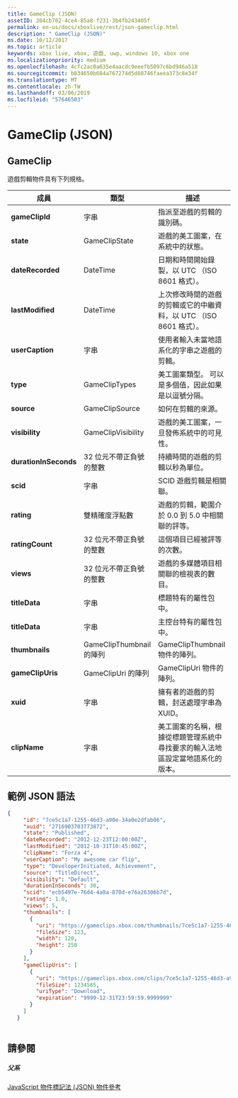 ```yaml
---
title: GameClip (JSON)
assetID: 204cb702-4ce4-85a8-f231-3b4fb243405f
permalink: en-us/docs/xboxlive/rest/json-gameclip.html
description: " GameClip (JSON)"
ms.date: 10/12/2017
ms.topic: article
keywords: xbox live, xbox, 遊戲, uwp, windows 10, xbox one
ms.localizationpriority: medium
ms.openlocfilehash: 4cfc2ac0a635e4aacdc9eeefb5097c6bd946a518
ms.sourcegitcommit: b034650b684a767274d5d88746faeea373c8e34f
ms.translationtype: MT
ms.contentlocale: zh-TW
ms.lasthandoff: 03/06/2019
ms.locfileid: "57646503"
---
```

# <a name="gameclip-json"></a>GameClip (JSON)
 
<a id="ID4EO"></a>

 
## <a name="gameclip"></a>GameClip
 
遊戲剪輯物件具有下列規格。
 
| 成員| 類型| 描述| 
| --- | --- | --- | 
| <b>gameClipId</b>| 字串| 指派至遊戲的剪輯的識別碼。| 
| <b>state</b>| GameClipState| 遊戲的美工圖案，在系統中的狀態。| 
| <b>dateRecorded</b>| DateTime| 日期和時間開始錄製，以 UTC （ISO 8601 格式）。| 
| <b>lastModified</b>| DateTime| 上次修改時間的遊戲的剪輯或它的中繼資料，以 UTC （ISO 8601 格式）。| 
| <b>userCaption</b>| 字串| 使用者輸入未當地語系化的字串之遊戲的剪輯。| 
| <b>type</b>| GameClipTypes| 美工圖案類型。 可以是多個值，因此如果是以逗號分隔。| 
| <b>source</b>| GameClipSource| 如何在剪輯的來源。| 
| <b>visibility</b>| GameClipVisibility| 遊戲的美工圖案，一旦發佈系統中的可見性。| 
| <b>durationInSeconds</b>| 32 位元不帶正負號的整數| 持續時間的遊戲的剪輯以秒為單位。| 
| <b>scid</b>| 字串| SCID 遊戲剪輯是相關聯。| 
| <b>rating</b>| 雙精確度浮點數| 遊戲的剪輯，範圍介於 0.0 到 5.0 中相關聯的評等。| 
| <b>ratingCount</b>| 32 位元不帶正負號的整數| 這個項目已經被評等的次數。| 
| <b>views</b>| 32 位元不帶正負號的整數| 遊戲的多媒體項目相關聯的檢視表的數目。| 
| <b>titleData</b>| 字串| 標題特有的屬性包中。| 
| <b>titleData</b>| 字串| 主控台特有的屬性包中。| 
| <b>thumbnails</b>| GameClipThumbnail 的陣列| GameClipThumbnail 物件的陣列。| 
| <b>gameClipUris</b>| GameClipUri 的陣列| GameClipUri 物件的陣列。| 
| <b>xuid</b>| 字串| 擁有者的遊戲的剪輯，封送處理字串為 XUID。| 
| <b>clipName</b>| 字串| 美工圖案的名稱，根據從標題管理系統中尋找要求的輸入法地區設定當地語系化的版本。| 
  
<a id="ID4ERH"></a>

 
## <a name="sample-json-syntax"></a>範例 JSON 語法
 

```json
{
     "id": "7ce5c1a7-1255-46d3-a90e-34a0e2dfab06",
     "xuid": "2716903703773872",
     "state": "Published", 
     "dateRecorded": "2012-12-23T12:00:00Z",
     "lastModified": "2012-10-31T10:45:00Z",
     "clipName": "Forza 4",
     "userCaption": "My awesome car flip",
     "type": "DeveloperInitiated, Achievement",
     "source": "TitleDirect",
     "visibility": "Default",
     "durationInSeconds": 30,
     "scid": "ecb5497e-76d4-4a8a-870d-e76a26306b7d",
     "rating": 1.0,
     "views": 5,
     "thumbnails": [
       {
         "uri": "https://gameclips.xbox.com/thumbnails/7ce5c1a7-1255-46d3-a90e-34a0e2dfab06/small.jpg",
         "fileSize": 123,
         "width": 120,
         "height": 250
       }
     ],
     "gameClipUris": [
       {
         "uri": "https://gameclips.xbox.com/clips/7ce5c1a7-1255-46d3-a90e-34a0e2dfab06/clip.mp4",
         "fileSize": 1234565,
         "uriType": "Download",
         "expiration": "9999-12-31T23:59:59.9999999"
       }
     ]
   }
    
```

  
<a id="ID4E1H"></a>

 
## <a name="see-also"></a>請參閱
 
<a id="ID4E3H"></a>

 
##### <a name="parent"></a>父系 

[JavaScript 物件標記法 (JSON) 物件參考](atoc-xboxlivews-reference-json.md)

   